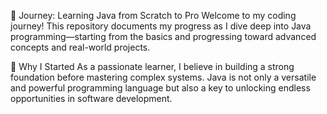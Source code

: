 🚀 Journey: Learning Java from Scratch to Pro
Welcome to my coding journey! This repository documents my progress as I dive deep into Java programming—starting from the basics and progressing toward advanced concepts and real-world projects.

🌟 Why I Started
As a passionate learner, I believe in building a strong foundation before mastering complex systems. Java is not only a versatile and powerful programming language but also a key to unlocking endless opportunities in software development.

